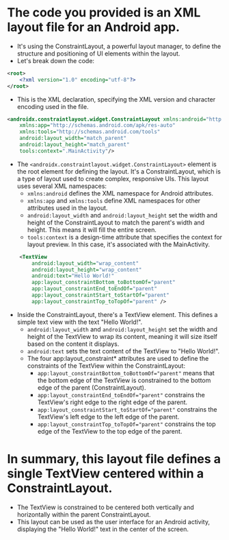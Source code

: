 # The code you provided is an XML layout file for an Android app. 
- It's using the ConstraintLayout, a powerful layout manager, to define the structure and positioning of UI elements within the layout. 
- Let's break down the code:

```xml
<root>
    <?xml version="1.0" encoding="utf-8"?>
</root>
```

- This is the XML declaration, specifying the XML version and character encoding used in the file.

```xml
<androidx.constraintlayout.widget.ConstraintLayout xmlns:android="http://schemas.android.com/apk/res/android"
    xmlns:app="http://schemas.android.com/apk/res-auto"
    xmlns:tools="http://schemas.android.com/tools"
    android:layout_width="match_parent"
    android:layout_height="match_parent"
    tools:context=".MainActivity"/>
```

- The `<androidx.constraintlayout.widget.ConstraintLayout>` element is the root element for defining the layout. It's a ConstraintLayout, which is a type of layout used to create complex, responsive UIs. This layout uses several XML namespaces:
    - `xmlns:android` defines the XML namespace for Android attributes.
    - `xmlns:app` and `xmlns:tools` define XML namespaces for other attributes used in the layout.
    - `android:layout_width` and `android:layout_height` set the width and height of the ConstraintLayout to match the parent's width and height. This means it will fill the entire screen.
    - `tools:context` is a design-time attribute that specifies the context for layout preview. In this case, it's associated with the MainActivity.

```xml
    <TextView
        android:layout_width="wrap_content"
        android:layout_height="wrap_content"
        android:text="Hello World!"
        app:layout_constraintBottom_toBottomOf="parent"
        app:layout_constraintEnd_toEndOf="parent"
        app:layout_constraintStart_toStartOf="parent"
        app:layout_constraintTop_toTopOf="parent" />
```

- Inside the ConstraintLayout, there's a TextView element. This defines a simple text view with the text "Hello World!".
    - `android:layout_width` and `android:layout_height` set the width and height of the TextView to wrap its content, meaning it will size itself based on the content it displays.
    - `android:text` sets the text content of the TextView to "Hello World!".
    - The four app:layout_constraint* attributes are used to define the constraints of the TextView within the ConstraintLayout:
        - `app:layout_constraintBottom_toBottomOf="parent"` means that the bottom edge of the TextView is constrained to the bottom edge of the parent (ConstraintLayout).
        - `app:layout_constraintEnd_toEndOf="parent"` constrains the TextView's right edge to the right edge of the parent.
        - `app:layout_constraintStart_toStartOf="parent"` constrains the TextView's left edge to the left edge of the parent.
        - `app:layout_constraintTop_toTopOf="parent"` constrains the top edge of the TextView to the top edge of the parent.

# In summary, this layout file defines a single TextView centered within a ConstraintLayout. 
- The TextView is constrained to be centered both vertically and horizontally within the parent ConstraintLayout. 
- This layout can be used as the user interface for an Android activity, displaying the "Hello World!" text in the center of the screen.